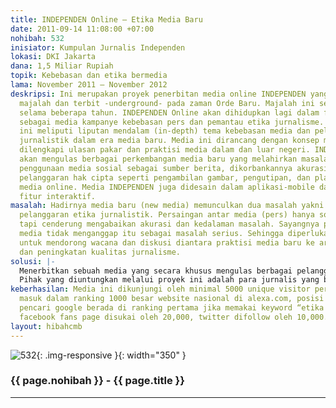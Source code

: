 ```yaml
---
title: INDEPENDEN Online – Etika Media Baru
date: 2011-09-14 11:08:00 +07:00
nohibah: 532
inisiator: Kumpulan Jurnalis Independen
lokasi: DKI Jakarta
dana: 1,5 Miliar Rupiah
topik: Kebebasan dan etika bermedia
lama: November 2011 – November 2012
deskripsi: Ini merupakan proyek penerbitan media online INDEPENDEN yang dulu berbentuk
  majalah dan terbit -underground- pada zaman Orde Baru. Majalah ini sempat vakum
  selama beberapa tahun. INDEPENDEN Online akan dihidupkan lagi dalam format baru,
  sebagai media kampanye kebebasan pers dan pemantau etika jurnalisme. Konten media
  ini meliputi liputan mendalam (in-depth) tema kebebasan media dan pelanggaran etika
  jurnalistik dalam era media baru. Media ini dirancang dengan konsep mingguan online
  dilengkapi ulasan pakar dan praktisi media dalam dan luar negeri. INDEPENDEN Online
  akan mengulas berbagai perkembangan media baru yang melahirkan masalah baru seperti
  penggunaan media sosial sebagai sumber berita, dikorbankannya akurasi demi kecepatan,
  pelanggaran hak cipta seperti pengambilan gambar, pengutipan, dan plagiarisme oleh
  media online. Media INDEPENDEN juga didesain dalam aplikasi-mobile dan memiliki
  fitur interaktif.
masalah: Hadirnya media baru (new media) memunculkan dua masalah yakni kebebasan dan
  pelanggaran etika jurnalistik. Persaingan antar media (pers) hanya soal adu kecepatan
  tapi cenderung mengabaikan akurasi dan kedalaman masalah. Sayangnya para pengelola
  media tidak menganggap itu sebagai masalah serius. Sehingga diperlukan media khusus
  untuk mendorong wacana dan diskusi diantara praktisi media baru ke arah perbaikan
  dan peningkatan kualitas jurnalisme.
solusi: |-
  Menerbitkan sebuah media yang secara khusus mengulas berbagai pelanggaran etika dalam genre jurnalisme baru. Media ini akan membuka ruang diskusi, mengkampanyekan, dan menjawab berbagai problem etika yang muncul. Liputan media online dikombinasikan dengan kegiatan diskusi off-line secara periodik dan membahas tema-tema yang aktual dengan melibatkan para jurnalis, praktisi media, dan pakar.
  Pihak yang diuntungkan melalui proyek ini adalah para jurnalis yang bekerja di berbagai media baru sekitar 10,000 di seluruh Indonesia. Juga masyarakat luas yang mengkonsumsi berbagai media.
keberhasilan: Media ini dikunjungi oleh minimal 5000 unique visitor per hari, dan
  masuk dalam ranking 1000 besar website nasional di alexa.com, posisi dalam mesin
  pencari google berada di ranking pertama jika memakai keyword “etika media baru”,
  facebook fans page disukai oleh 20,000, twitter difollow oleh 10,000.
layout: hibahcmb
---
```


![532](/static/img/hibahcmb/532.png){: .img-responsive }{: width="350" }

### {{ page.nohibah }} - {{ page.title }}

---
